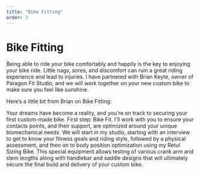 ```yaml
---
title: "Bike Fitting"
order: 3
---
```


# Bike Fitting

Being able to ride your bike comfortably and happily is the key to enjoying your bike ride. Little nags, sores, and discomfort can ruin a great riding experience and lead to injuries. I have partnered with Brian Keyte, owner of Paragon Fit Studio, and we will work together on your new custom bike to make sure you feel like sunshine.

Here’s a little bit from Brian on Bike Fitting:

Your dreams have become a reality, and you're on track to securing your first custom-made bike. First step: Bike Fit. I'll work with you to ensure your contacts points, and their support, are optimized around your unique biomechanical needs. We will start in my studio, starting with an interview to get to know your fitness goals and riding style, followed by a physical assessment, and then on to body position optimization using my Retul Sizing Bike. This special equipment allows testing of various crank arm and stem lengths along with handlebar and saddle designs that will ultimately secure the final build and delivery of your custom bike.
